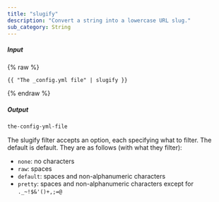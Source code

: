```yaml
---
title: "slugify"
description: "Convert a string into a lowercase URL slug."
sub_category: String
---
```

##### Input
{% raw %}
~~~liquid
{{ "The _config.yml file" | slugify }}
~~~
{% endraw %}

##### Output

~~~html
the-config-yml-file
~~~

The slugify filter accepts an option, each specifying what to filter. The default is default. They are as follows (with what they filter):

* `none`: no characters
* `raw`: spaces
* `default`: spaces and non-alphanumeric characters
* `pretty`: spaces and non-alphanumeric characters except for `._~!$&'()+,;=@`
